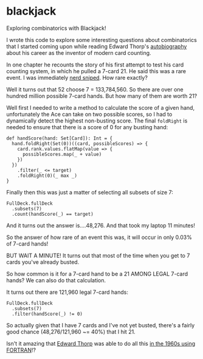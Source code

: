 # blackjack
Exploring combinatorics with Blackjack!

I wrote this code to explore some interesting questions about
combinatorics that I started coming upon while reading Edward Thorp's
[autobiography](https://www.amazon.com/A-Man-for-All-Markets-audiobook/dp/B01N4JAXQM/ref=sr_1_1?dchild=1&keywords=a+man+for+all+markets&qid=1621810952&sr=8-1)
about his career as the inventor of modern card counting.

In one chapter he recounts the story of his first attempt to test his
card counting system, in which he pulled a 7-card 21. He said this was a rare event.
I was immediately [nerd sniped](https://xkcd.com/356/). How rare exactly?

Well it turns out that 52 choose 7 = 133,784,560. So there are over one hundred million
possible 7-card hands. But how many of them are worth 21?

Well first I needed to write a method to calculate the score of a given
hand, unfortunately the Ace can take on two possible scores, so I had to
dynamically detect the highest non-busting score. The final `foldRight`
is needed to ensure that there is a score of 0 for any busting hand:

```
def handScore(hand: Set[Card]): Int = {
  hand.foldRight(Set(0))((card, possibleScores) => {
    card.rank.values.flatMap(value => {
      possibleScores.map(_ + value)
    })
  })
    .filter(_ <= target)
    .foldRight(0)(_ max _)
}
```

Finally then this was just a matter of selecting all subsets of size
7:
```
FullDeck.fullDeck
  .subsets(7)
  .count(handScore(_) == target)
```

And it turns out the answer is....48,276. And that took my laptop 11 minutes!

So the answer of how rare of an event this was, it will occur in only
0.03% of 7-card hands!

BUT WAIT A MINUTE! It turns out that most of the time when you get to 7 cards you've already busted.

So how common is it for a 7-card hand to be a 21 AMONG LEGAL 7-card hands? We can also do that calculation.

It turns out there are 121,960 legal 7-card hands:

```
FullDeck.fullDeck
  .subsets(7)
  .filter(handScore(_) != 0)
```

So actually given that I have 7 cards and I've not yet busted, there's a fairly good chance
(48,276/121,960 ~= 40%) that I hit 21.

Isn't it amazing that [Edward Thorp](https://en.wikipedia.org/wiki/Edward_O._Thorp)
was able to do all this [in the 1960s using FORTRAN](https://youtu.be/nn6HZdMJwnU?t=20)!?